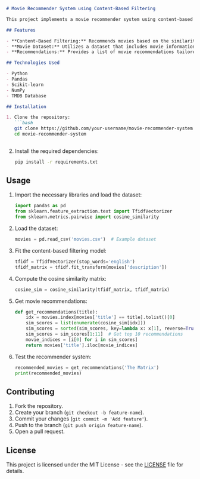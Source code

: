 ```markdown
# Movie Recommender System using Content-Based Filtering

This project implements a movie recommender system using content-based filtering. The system suggests movies based on the features of movies you have already watched and liked, such as genre, cast, director, and other relevant content information.

## Features

- **Content-Based Filtering:** Recommends movies based on the similarity of features (e.g., genre, director, etc.) to movies the user has already shown interest in.
- **Movie Dataset:** Utilizes a dataset that includes movie information like title, genre, director, and other features.
- **Recommendations:** Provides a list of movie recommendations tailored to the user's preferences.

## Technologies Used

- Python
- Pandas
- Scikit-learn
- NumPy
- TMDB Database

## Installation

1. Clone the repository:
   ```bash
   git clone https://github.com/your-username/movie-recommender-system.git
   cd movie-recommender-system
   
   ```

2. Install the required dependencies:
   ```bash
   pip install -r requirements.txt
   ```

## Usage

1. Import the necessary libraries and load the dataset:
   ```python
   import pandas as pd
   from sklearn.feature_extraction.text import TfidfVectorizer
   from sklearn.metrics.pairwise import cosine_similarity
   ```

2. Load the dataset:
   ```python
   movies = pd.read_csv('movies.csv')  # Example dataset
   ```

3. Fit the content-based filtering model:
   ```python
   tfidf = TfidfVectorizer(stop_words='english')
   tfidf_matrix = tfidf.fit_transform(movies['description'])
   ```

4. Compute the cosine similarity matrix:
   ```python
   cosine_sim = cosine_similarity(tfidf_matrix, tfidf_matrix)
   ```

5. Get movie recommendations:
   ```python
   def get_recommendations(title):
       idx = movies.index[movies['title'] == title].tolist()[0]
       sim_scores = list(enumerate(cosine_sim[idx]))
       sim_scores = sorted(sim_scores, key=lambda x: x[1], reverse=True)
       sim_scores = sim_scores[1:11]  # Get top 10 recommendations
       movie_indices = [i[0] for i in sim_scores]
       return movies['title'].iloc[movie_indices]
   ```

6. Test the recommender system:
   ```python
   recommended_movies = get_recommendations('The Matrix')
   print(recommended_movies)
   ```

## Contributing

1. Fork the repository.
2. Create your branch (`git checkout -b feature-name`).
3. Commit your changes (`git commit -m 'Add feature'`).
4. Push to the branch (`git push origin feature-name`).
5. Open a pull request.

## License

This project is licensed under the MIT License - see the [LICENSE](LICENSE) file for details.

```